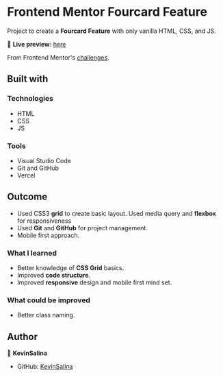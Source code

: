 # Frontend Mentor Fourcard Feature

Project to create a **Fourcard Feature** with only vanilla HTML, CSS, and JS.

🔗 **Live preview:** [here](https://frontend-mentor-fourcard-feature.vercel.app/)

From Frontend Mentor's [challenges](https://www.frontendmentor.io/challenges/four-card-feature-section-weK1eFYK/hub/four-card-feature-bw3ysrE_t).

## Built with

### Technologies

* HTML
* CSS
* JS

### Tools

* Visual Studio Code
* Git and GitHub
* Vercel

## Outcome

* Used CSS3 **grid** to create basic layout. Used media query and **flexbox** for responsiveness
* Used **Git** and **GitHub** for project management.
* Mobile first approach.

### What I learned

* Better knowledge of **CSS Grid** basics.
* Improved **code structure**.
* Improved **responsive** design and mobile first mind set.

### What could be improved

* Better class naming.

## Author

👤 **KevinSalina**
* GitHub: [KevinSalina](https://github.com/KevinSalina)
